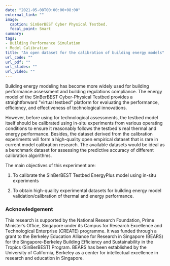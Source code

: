 ```yaml
---
date: "2021-05-08T00:00:00+08:00"
external_link: ""
image:
  caption: SinBerBEST Cyber Physical Testbed.
  focal_point: Smart
summary: 
tags:
- Building Performance Simulation
- Model Calibration
title: "An open dataset for the calibration of building energy models"
url_code: ""
url_pdf: ""
url_slides: ""
url_video: ""
---
```


Building energy modeling has become more widely used for building performance assessment and building regulations compliance. The energy model of the SinBerBEST Cyber-Physical Testbed provides a straightforward "virtual testbed" platform for evaluating the performance, efficiency, and effectiveness of technological innovations. 

However, before using for technological assessments, the testbed model itself should be calibrated using in-situ experiments from various operating conditions to ensure it reasonably follows the testbed's real thermal and energy performance. Besides, the dataset derived from the calibration experiments will form a high-quality open empirical dataset that is rare in current model calibration research. The available datasets would be ideal as a benchmark dataset for assessing the predictive accuracy of different calibration algorithms.

The main objectives of this experiment are:

1.	To calibrate the SinBerBEST Testbed EnergyPlus model using in-situ experiments

2.	To obtain high-quality experimental datasets for building energy model validation/calibration of thermal and energy performance.


### Acknowledgement

This research is supported by the National Research Foundation, Prime Minister’s
Office, Singapore under its Campus for Research Excellence and Technological
Enterprise (CREATE) programme. It was funded through a grant to the Berkeley
Education Alliance for Research in Singapore (BEARS) for the Singapore-Berkeley
Building Efficiency and Sustainability in the Tropics (SinBerBEST) Program.
BEARS has been established by the University of California, Berkeley as a center
for intellectual excellence in research and education in Singapore.



